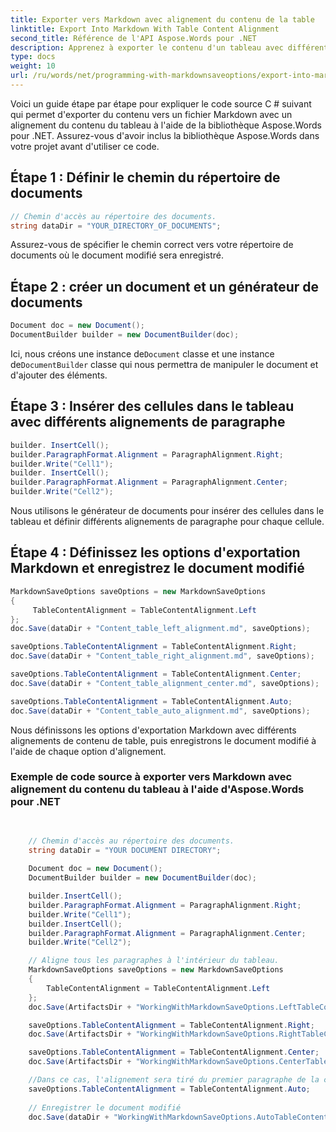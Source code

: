 ```yaml
---
title: Exporter vers Markdown avec alignement du contenu de la table
linktitle: Export Into Markdown With Table Content Alignment
second_title: Référence de l'API Aspose.Words pour .NET
description: Apprenez à exporter le contenu d'un tableau avec différents alignements vers des fichiers Markdown à l'aide d'Aspose.Words pour .NET.
type: docs
weight: 10
url: /ru/words/net/programming-with-markdownsaveoptions/export-into-markdown-with-table-content-alignment/
---
```

Voici un guide étape par étape pour expliquer le code source C # suivant qui permet d'exporter du contenu vers un fichier Markdown avec un alignement du contenu du tableau à l'aide de la bibliothèque Aspose.Words pour .NET. Assurez-vous d'avoir inclus la bibliothèque Aspose.Words dans votre projet avant d'utiliser ce code.

## Étape 1 : Définir le chemin du répertoire de documents

```csharp
// Chemin d'accès au répertoire des documents.
string dataDir = "YOUR_DIRECTORY_OF_DOCUMENTS";
```

Assurez-vous de spécifier le chemin correct vers votre répertoire de documents où le document modifié sera enregistré.

## Étape 2 : créer un document et un générateur de documents

```csharp
Document doc = new Document();
DocumentBuilder builder = new DocumentBuilder(doc);
```

 Ici, nous créons une instance de`Document` classe et une instance de`DocumentBuilder` classe qui nous permettra de manipuler le document et d'ajouter des éléments.

## Étape 3 : Insérer des cellules dans le tableau avec différents alignements de paragraphe

```csharp
builder. InsertCell();
builder.ParagraphFormat.Alignment = ParagraphAlignment.Right;
builder.Write("Cell1");
builder. InsertCell();
builder.ParagraphFormat.Alignment = ParagraphAlignment.Center;
builder.Write("Cell2");
```

Nous utilisons le générateur de documents pour insérer des cellules dans le tableau et définir différents alignements de paragraphe pour chaque cellule.

## Étape 4 : Définissez les options d'exportation Markdown et enregistrez le document modifié

```csharp
MarkdownSaveOptions saveOptions = new MarkdownSaveOptions
{
     TableContentAlignment = TableContentAlignment.Left
};
doc.Save(dataDir + "Content_table_left_alignment.md", saveOptions);

saveOptions.TableContentAlignment = TableContentAlignment.Right;
doc.Save(dataDir + "Content_table_right_alignment.md", saveOptions);

saveOptions.TableContentAlignment = TableContentAlignment.Center;
doc.Save(dataDir + "Content_table_alignment_center.md", saveOptions);

saveOptions.TableContentAlignment = TableContentAlignment.Auto;
doc.Save(dataDir + "Content_table_auto_alignment.md", saveOptions);
```

Nous définissons les options d'exportation Markdown avec différents alignements de contenu de table, puis enregistrons le document modifié à l'aide de chaque option d'alignement.

### Exemple de code source à exporter vers Markdown avec alignement du contenu du tableau à l'aide d'Aspose.Words pour .NET

```csharp

            
	// Chemin d'accès au répertoire des documents.
    string dataDir = "YOUR DOCUMENT DIRECTORY";
	
	Document doc = new Document();
	DocumentBuilder builder = new DocumentBuilder(doc);

	builder.InsertCell();
	builder.ParagraphFormat.Alignment = ParagraphAlignment.Right;
	builder.Write("Cell1");
	builder.InsertCell();
	builder.ParagraphFormat.Alignment = ParagraphAlignment.Center;
	builder.Write("Cell2");

	// Aligne tous les paragraphes à l'intérieur du tableau.
	MarkdownSaveOptions saveOptions = new MarkdownSaveOptions
	{
		TableContentAlignment = TableContentAlignment.Left
	};
	doc.Save(ArtifactsDir + "WorkingWithMarkdownSaveOptions.LeftTableContentAlignment.md", saveOptions);

	saveOptions.TableContentAlignment = TableContentAlignment.Right;
	doc.Save(ArtifactsDir + "WorkingWithMarkdownSaveOptions.RightTableContentAlignment.md", saveOptions);

	saveOptions.TableContentAlignment = TableContentAlignment.Center;
	doc.Save(ArtifactsDir + "WorkingWithMarkdownSaveOptions.CenterTableContentAlignment.md", saveOptions);

	//Dans ce cas, l'alignement sera tiré du premier paragraphe de la colonne de tableau correspondante.
	saveOptions.TableContentAlignment = TableContentAlignment.Auto;
	
	// Enregistrer le document modifié
	doc.Save(dataDir + "WorkingWithMarkdownSaveOptions.AutoTableContentAlignment.md", saveOptions);
            
        
```
